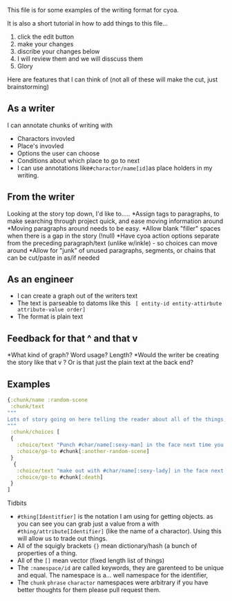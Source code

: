 This file is for some examples of the writing format for cyoa.

It is also a short tutorial in how to add things to this file...
  1. click the edit button
  2. make your changes
  3. discribe your changes below
  4. I will review them and we will disscuss them
  5. Glory
  
Here are features that I can think of (not all of these will make the cut, just brainstorming)

As a writer
----------
I can annotate chunks of writing with
* Charactors invovled
* Place's invovled
* Options the user can choose
* Conditions about which place to go to next
* I can use annotations like`#charactor/name[id]`as place holders in my writing.
 
From the writer
----------
Looking at the story top down, I'd like to.....
*Assign tags to paragraphs, to make searching through project quick, and ease moving information around
*Moving paragraphs around needs to be easy.
*Allow blank "filler" spaces when there is a gap in the story (!null)
*Have cyoa action options separate from the preceding paragraph/text (unlike w/inkle) - so choices can move around
*Allow for "junk" of unused paragraphs, segments, or chains that can be cut/paste in as/if needed


As an engineer
------------
* I can create a graph out of the writers text
* The text is parseable to datoms like this
``` [ entity-id entity-attirbute attribute-value order]```
* The format is plain text
 
Feedback for that ^ and that v
------------
*What kind of graph? Word usage? Length?
*Would the writer be creating the story like  that v ? Or is that just the plain text at the back end?

Examples
---------
```clojure
{:chunk/name :random-scene
 :chunk/text
"""
Lots of story going on here telling the reader about all of the things, helping them get off just one more time when suddnely #char/name[:sexy-man] enters the room and  #phrases/synonym["fucks"] #char/name[:sexy-lady]. They then leave. Suddenly you have a choise!
"""
 :chunk/choices [
 {
   :choice/text "Punch #char/name[:sexy-man] in the face next time you see him and proceed to his room"
   :choice/go-to #chunk[:another-random-scene]
 }
  {
   :choice/text "make out with #char/name[:sexy-lady] in the face next time you see her while beating her with a dildo"
   :choice/go-to #chunk[:death]
 }
]
```


Tidbits

* `#thing[Identitfier]` is the notation I am using for getting objects. as you can see you can grab just a value from a with `#thing/attribute[Identifier]` (like the name of a charactor). Using this will allow us to trade out things.
* All of the squigly brackets `{}` mean dictionary/hash (a bunch of properties of a thing.
* All of the `[]` mean vector (fixed length list of things)
* The `:namespace/id` are called keywords, they are garenteed to be unique and equal. The namespace is a... well namespace for the identifier,
*  The `chunk` `phrase` `charactor` namespaces were arbitrary if you have better thoughts for them please pull request them.
